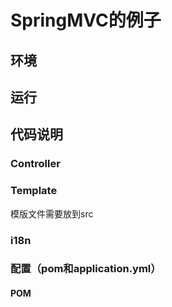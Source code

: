 # SpringMVC的例子

## 环境

## 运行

## 代码说明

### Controller

### Template

模版文件需要放到src


### i18n

### 配置（pom和application.yml）

#### POM


